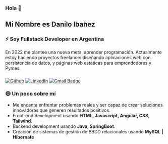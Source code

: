 ### Hola 👋 
<h2>Mi Nombre es Danilo Ibañez</h2>

<h3>⚡ Soy Fullstack Developer en Argentina</h3>
En 2022 me plantee una nueva meta, aprender programación. Actualmente estoy haciendo proyectos freelance: diseñando aplicaciones web con persistencia de datos, y páginas web estaticas para emprendedores y Pymes. 

<h3></h3>

[![Github](https://img.shields.io/badge/-Github-181717?style=for-the-badge&logo=Github&logoColor=white)](https://github.com/DaniloIB)
[![LinkedIn](https://img.shields.io/badge/-LinkedIn-0077B5?style=for-the-badge&logo=LinkedIn&logoColor=white)](https://www.linkedin.com/in/danilo-iba%C3%B1ez-964637183/)
[![Gmail Badge](https://img.shields.io/badge/-Gmail-c14438?style=for-the-badge&logo=Gmail&logoColor=white&link=mailto:ibaniez.danilo@gmail.com)](mailto:ibaniez.danilo@gmail.com)


### 😄 Un poco sobre mí

- Me encanta enfrentar problemas reales y ser capaz de crear soluciones innovadoras que generen resultados positivos.
- Front-end development usando **HTML, Javascript, Angular, CSS, Tailwind**.
- Backend development usando **Java, SpringBoot**.
- Creación de sistemas de gestión de BBDD relacionales usando **MySQL | Hibernate**
